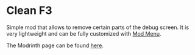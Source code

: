 # Clean F3

Simple mod that allows to remove certain parts of the debug screen.
It is very lightweight and can be fully customized with [Mod Menu](https://modrinth.com/mod/modmenu).

The Modrinth page can be found [here](https://modrinth.com/mod/clean-f3).